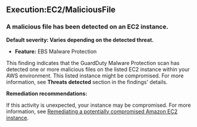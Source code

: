 Execution:EC2/MaliciousFile
---------------------------


### A malicious file has been detected on an EC2 instance.


**Default severity: Varies depending on the detected threat.**


 * **Feature:** EBS Malware Protection

This finding indicates that the GuardDuty Malware Protection scan has detected one or more malicious files on the listed EC2 instance within your AWS environment. This listed instance might be compromised. For more information, see **Threats detected** section in the findings' details.


**Remediation recommendations:**


If this activity is unexpected, your instance may be compromised. For more information, see [Remediating a potentially compromised Amazon EC2 instance](https://docs.aws.amazon.com/guardduty/latest/ug/compromised-ec2.html).

